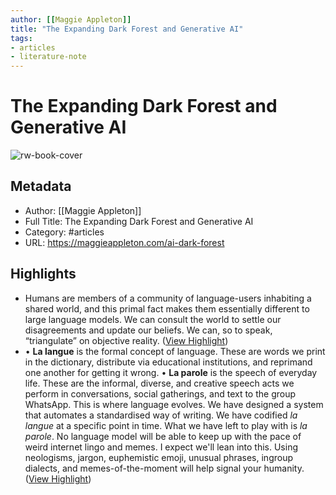 ```yaml
---
author: [[Maggie Appleton]]
title: "The Expanding Dark Forest and Generative AI"
tags: 
- articles
- literature-note
---
```

# The Expanding Dark Forest and Generative AI

![rw-book-cover](https://maggieappleton.com/og.png)

## Metadata
- Author: [[Maggie Appleton]]
- Full Title: The Expanding Dark Forest and Generative AI
- Category: #articles
- URL: https://maggieappleton.com/ai-dark-forest

## Highlights
- Humans are members of a community of language-users inhabiting a shared world, and this primal fact makes them essentially different to large language models. We can consult the world to settle our disagreements and update our beliefs. We can, so to speak, “triangulate” on objective reality. ([View Highlight](https://read.readwise.io/read/01gsgw1j3ceb3t3qh0k7f778mw))
- • **La langue** is the formal concept of language. These are words we print in the dictionary, distribute via educational institutions, and reprimand one another for getting it wrong.
  • **La parole** is the speech of everyday life. These are the informal, diverse, and creative speech acts we perform in conversations, social gatherings, and text to the group WhatsApp. This is where language evolves.
  We have designed a system that automates a standardised way of writing. We have codified *la langue* at a specific point in time.
  What we have left to play with is *la parole*. No language model will be able to keep up with the pace of weird internet lingo and memes. I expect we'll lean into this. Using neologisms, jargon, euphemistic emoji, unusual phrases, ingroup dialects, and memes-of-the-moment will help signal your humanity. ([View Highlight](https://read.readwise.io/read/01gsgw60x3xpggq9aq9gft5cva))
